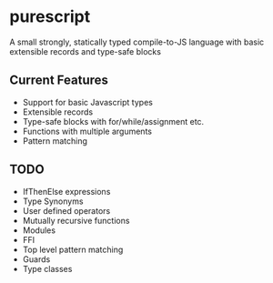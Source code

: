 purescript
==========

A small strongly, statically typed compile-to-JS language with basic extensible records and type-safe blocks

## Current Features

- Support for basic Javascript types
- Extensible records
- Type-safe blocks with for/while/assignment etc.
- Functions with multiple arguments
- Pattern matching

## TODO

- IfThenElse expressions
- Type Synonyms
- User defined operators
- Mutually recursive functions
- Modules
- FFI
- Top level pattern matching
- Guards
- Type classes
